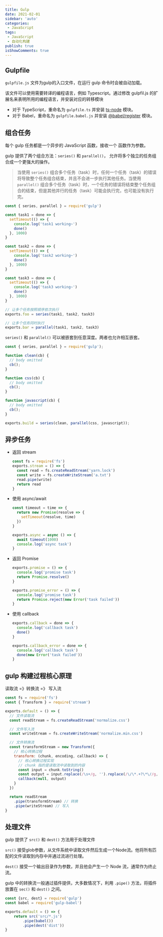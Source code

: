 ```yaml
---
title: Gulp
date: 2021-02-01
sidebar: 'auto'
categories:
 - JavaScript
tags:
 - JavaScript
 - 自动化构建
publish: true
isShowComments: true
---
```


## Gulpfile

`gulpfile.js` 文件为gulp的入口文件，在运行 gulp 命令时会被自动加载。<br>

该文件可以使用需要转译的编程语言，例如 Typescript。通过修改 gulpfil.js 的扩展名来表明所用的编程语言，并安装对应的转移模块

- 对于 TypeScript，重命名为 `gulpfile.ts` 并安装 [ts-node](https://www.npmjs.com/package/ts-node) 模块。
- 对于 Babel，重命名为 `gulpfile.babel.js` 并安装 [@babel/register](https://www.npmjs.com/package/@babel/register) 模块。



## 组合任务

每个 gulp 任务都是一个异步的 JavaScript 函数，接收一个 函数作为参数。<br>

gulp 提供了两个组合方法：`series()` 和 `parallel()`， 允许将多个独立的任务组合成一个更强大的操作。

> 当使用 `series()` 组合多个任务（task）时，任何一个任务（task）的错误将导致整个任务组合结束，并且不会进一步执行其他任务。当使用 `parallel()` 组合多个任务（task）时，一个任务的错误将结束整个任务组合的结束，但是其他并行的任务（task）可能会执行完，也可能没有执行完。



```js
const { series, parallel } = require('gulp')

const task1 = done => {
  setTimeout(() => {
    console.log('task1 working~')
    done()
  }, 1000)
}

const task2 = done => {
  setTimeout(() => {
    console.log('task2 working~')
    done()
  }, 1000)  
}

const task3 = done => {
  setTimeout(() => {
    console.log('task3 working~')
    done()
  }, 1000)  
}

// 让多个任务按照顺序依次执行
exports.foo = series(task1, task2, task3)

// 让多个任务同时执行
exports.bar = parallel(task1, task2, task3)
```



`series()` 和 `parallel()` 可以被嵌套到任意深度。两者也允许相互嵌套。

```js
const { series, parallel } = require('gulp');

function clean(cb) {
  // body omitted
  cb();
}

function css(cb) {
  // body omitted
  cb();
}

function javascript(cb) {
  // body omitted
  cb();
}

exports.build = series(clean, parallel(css, javascript));
```



## 异步任务

- 返回 stream

  ```js
  const fs = require('fs')
  exports.stream = () => {
    const read = fs.createReadStream('yarn.lock')
    const write = fs.createWriteStream('a.txt')
    read.pipe(write)
    return read
  }
  ```

- 使用 async/await

  ```js
  const timeout = time => {
    return new Promise(resolve => {
      setTimeout(resolve, time)
    })
  }
  
  exports.async = async () => {
    await timeout(1000)
    console.log('async task')
  }
  ```

- 返回 Promise

  ```js
  exports.promise = () => {
    console.log('promise task')
    return Promise.resolve()
  }
  
  exports.promise_error = () => {
    console.log('promise task')
    return Promise.reject(new Error('task failed'))
  }
  ```

- 使用 callback

  ```js
  exports.callback = done => {
    console.log('callback task')
    done()
  }
  
  exports.callback_error = done => {
    console.log('callback task')
    done(new Error('task failed'))
  }
  
  ```

## gulp 构建过程核心原理

读取流  =》转换流 =》 写入流

```js
const fs = require('fs')
const { Transform } = require('stream')

exports.default = () => {
  // 文件读取流
  const readStream = fs.createReadStream('normalize.css')

  // 文件写入流
  const writeStream = fs.createWriteStream('normalize.min.css')

  // 文件转换流
  const transformStream = new Transform({
    // 核心转换过程
    transform: (chunk, encoding, callback) => {
      // 核心转换过程实现
      // chunk 指的是读取流中读取到的内容
      const input = chunk.toString()
      const output = input.replace(/\s+/g, '').replace(/\/\*.+?\*\//g, '')
      callback(null, output)
    }
  })

  return readStream
    .pipe(transformStream) // 转换
    .pipe(writeStream) // 写入
}

```



## 处理文件

gulp 提供了 `src()` 和 `dest()` 方法用于处理文件<br>

`src()` 接受glob参数，从文件系统中读取文件然后生成一个Node流。他将所有匹配的文件读取到内存中并通过流进行处理。

`dest()` 接受一个输出目录作为参数，并且他会产生一个 Node 流，通常作为终止流。

gulp 中的转换流一般通过插件提供，大多数情况下，利用 `.pipe()` 方法，将插件放置在 `sec()` 和 `dest()` 之间。

```js
const {src, dest} = require('gulp')
const babel = require('gulp-babel')

exports.default = () => {
    return src('src/*.js')
    	.pipe(babel())
    	.pipe(dest('dist'))
}
```

